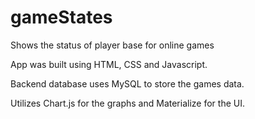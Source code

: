 # gameStates
Shows the status of player base for online games

App was built using HTML, CSS and Javascript.

Backend database uses MySQL to store the games data.

Utilizes Chart.js for the graphs and Materialize for the UI.
